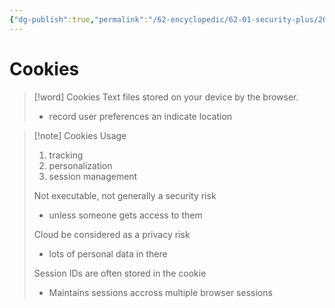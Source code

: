 ```yaml
---
{"dg-publish":true,"permalink":"/62-encyclopedic/62-01-security-plus/20220319074837-cookies/","dgHomeLink":true,"dgPassFrontmatter":false}
---
```



# Cookies

> [!word] Cookies
> Text files stored on your device by the browser. 
> - record user preferences an indicate location

>[!note] Cookies 
>Usage 
>1. tracking 
>2. personalization 
>3. session management 
>
> Not executable, not generally a security risk 
> - unless someone gets access to them 
> 
> Cloud be considered as a privacy risk 
> - lots of personal data in there 
> 
> Session IDs are often stored in the cookie 
> - Maintains sessions accross multiple browser sessions 
